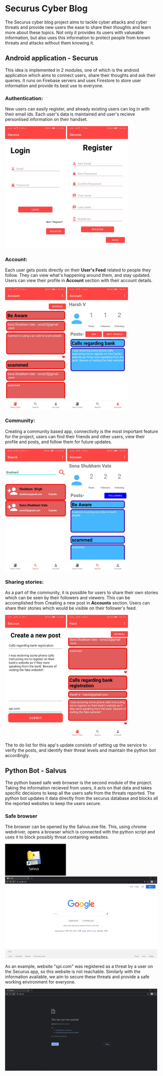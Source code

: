 # Securus Cyber Blog

The Securus cyber blog project aims to tackle cyber attacks and cyber threats and provide new users the ease to share their thoughts and learn more about these topics. Not only it provides its users with valueable information, but also uses this information to protect people from known threats and attacks without them knowing it.

## Android application - Securus

This idea is implemented in 2 modules, one of which is the android application which aims to connect users, share their thoughts and ask their queries. It runs on Firebase servers and uses Firestore to store user information and provide its best use to everyone.

### Authentication:

New users can easily register, and already existing users can log in with their email ids. Each user's data is maintained and user's recieve personlised information on their handset.

<img src="Screenshots/1.jpg" width="200" /> <img src="Screenshots/2.jpg" width="200" />

### Account:

Each user gets posts directly on their <b>User's Feed</b> related to people they follow. They can view what's happening around them, and stay updated. Users can view their profile in <b>Account</b> section with their account details.

<img src="Screenshots/3.jpg" width="200" /> <img src="Screenshots/4.jpg" width="200" />

### Community:

Creating a community based app, connectivity is the most important feature for the project, users can find their friends and other users, view their profile and posts, and follow them for future updates.

<img src="Screenshots/52.jpg" width="200" /> <img src="Screenshots/6.jpg" width="200" />

### Sharing stories:

As a part of the community, it is possible for users to share their own stories which can be seen by their followers and viewers. This can be accomplished from Creating a new post in <b>Accounts</b> section. Users can share their stories which would be visible on their follower's feed.

<img src="Screenshots/7.jpg" width="200" /> <img src="Screenshots/8.jpg" width="200" />

The to do list for this app's update consists of setting up the service to verify the posts, and identify their threat levels and maintain the python bot accordingly.

## Python Bot - Salvus

The python based safe web browser is the second module of the project. Taking the information recieved from users, it acts on that data and takes specific decisions to keep all the users safe from the threats reported. The python bot updates it data directly from the securus database and blocks all the reported websites to keep the users secure.

### Safe browser

The browser can be opened by the Salvus.exe file. This, using chrome webdriver, opens a browser which is connected with the python script and uses it to block possibly threat containing websites.

<img src="Screenshots/9.PNG" width="200" />
<img src="Screenshots/11.PNG" width="500" />

As an example, website "spi.com" was registered as a threat by a user on the Securus app, so this website is not reachable. Similarly with the information available, we aim to secure these threats and provide a safe working environment for everyone.

<img src="Screenshots/10.PNG" width="500" />
